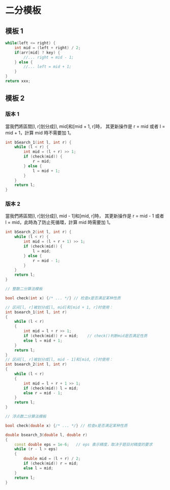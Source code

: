 # 二分模板

## 模板 1

```cpp
while(left <= right) {
    int mid = (left + right) / 2;
    if(arr[mid] ? key) {
        //... right = mid - 1;
    } else {
        //... left = mid + 1;
    }
}
return xxx;
```

## 模板 2

### 版本 1

當我們將區間[l, r]划分成[l, mid]和[mid + 1, r]時，
其更新操作是 r = mid 或者 l = mid + 1，計算 mid 時不需要加 1。

```cpp
int bSearch_1(int l, int r) {
    while (l < r) {
        int mid = (l + r) >> 1;
        if (check(mid)) {
            r = mid;
        } else {
            l = mid + 1;
        }
    }
    return l;
}
```

### 版本 2

當我們將區間[l, r]划分成[l, mid - 1]和[mid, r]時，
其更新操作是 r = mid - 1 或者 l = mid，此時為了防止死循環，計算 mid 時需要加 1。

```cpp
int bSearch_2(int l, int r) {
    while (l < r) {
        int mid = (l + r + 1) >> 1;
        if (check(mid)) {
            l = mid;
        } else {
            r = mid - 1;
        }
    }
    return l;
}
```

```cpp
// 整数二分算法模板

bool check(int x) {/* ... */} // 检查x是否满足某种性质

// 区间[l, r]被划分成[l, mid]和[mid + 1, r]时使用：
int bsearch_1(int l, int r)
{
    while (l < r)
    {
        int mid = l + r >> 1;
        if (check(mid)) r = mid;    // check()判断mid是否满足性质
        else l = mid + 1;
    }
    return l;
}
// 区间[l, r]被划分成[l, mid - 1]和[mid, r]时使用：
int bsearch_2(int l, int r)
{
    while (l < r)
    {
        int mid = l + r + 1 >> 1;
        if (check(mid)) l = mid;
        else r = mid - 1;
    }
    return l;
}

// 浮点数二分算法模板

bool check(double x) {/* ... */} // 检查x是否满足某种性质

double bsearch_3(double l, double r)
{
    const double eps = 1e-6;   // eps 表示精度，取决于题目对精度的要求
    while (r - l > eps)
    {
        double mid = (l + r) / 2;
        if (check(mid)) r = mid;
        else l = mid;
    }
    return l;
}
```

